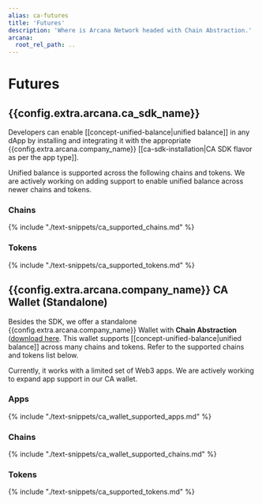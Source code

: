 ```yaml
---
alias: ca-futures
title: 'Futures'
description: 'Where is Arcana Network headed with Chain Abstraction.'
arcana:
  root_rel_path: ..
---
```


# Futures

## {{config.extra.arcana.ca_sdk_name}}

Developers can enable [[concept-unified-balance|unified balance]] in any dApp by installing and integrating it with the appropriate {{config.extra.arcana.company_name}} [[ca-sdk-installation|CA SDK flavor as per the app type]].

Unified balance is supported across the following chains and tokens. We are actively working on adding support to enable unified balance across newer chains and tokens.

### Chains
      
{% include "./text-snippets/ca_supported_chains.md" %}

### Tokens

{% include "./text-snippets/ca_supported_tokens.md" %}

## {{config.extra.arcana.company_name}} CA Wallet (Standalone)

Besides the SDK, we offer a standalone {{config.extra.arcana.company_name}} Wallet with **Chain Abstraction** ([download here]({{config.extra.arcana.ca_wallet_download_url}}). This wallet supports [[concept-unified-balance|unified balance]] across many chains and tokens. Refer to the supported chains and tokens list below.

Currently, it works with a limited set of Web3 apps. We are actively working to expand app support in our CA wallet.

### Apps

{% include "./text-snippets/ca_wallet_supported_apps.md" %}

### Chains
      
{% include "./text-snippets/ca_wallet_supported_chains.md" %}

### Tokens

{% include "./text-snippets/ca_supported_tokens.md" %}
